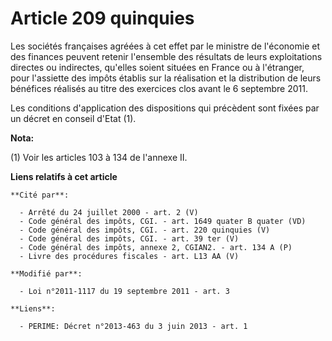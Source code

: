 # Article 209 quinquies

Les sociétés françaises agréées à cet effet par le ministre de l'économie et des finances peuvent retenir l'ensemble des
résultats de leurs exploitations directes ou indirectes, qu'elles soient situées en France ou à l'étranger, pour l'assiette
des impôts établis sur la réalisation et la distribution de leurs bénéfices réalisés au titre des exercices clos avant le 6
septembre 2011. 

Les conditions d'application des dispositions qui précèdent sont fixées par un décret en conseil d'Etat (1).

**Nota:**

(1) Voir les articles 103 à 134 de l'annexe II.

**Liens relatifs à cet article**

	**Cité par**:

	  - Arrêté du 24 juillet 2000 - art. 2 (V)
	  - Code général des impôts, CGI. - art. 1649 quater B quater (VD)
	  - Code général des impôts, CGI. - art. 220 quinquies (V)
	  - Code général des impôts, CGI. - art. 39 ter (V)
	  - Code général des impôts, annexe 2, CGIAN2. - art. 134 A (P)
	  - Livre des procédures fiscales - art. L13 AA (V)

	**Modifié par**:

	  - Loi n°2011-1117 du 19 septembre 2011 - art. 3

	**Liens**:

	  - PERIME: Décret n°2013-463 du 3 juin 2013 - art. 1
